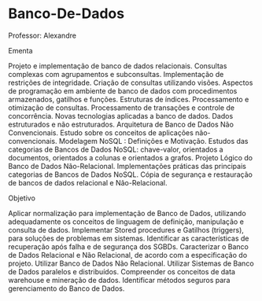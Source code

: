 # Banco-De-Dados
Professor: Alexandre


Ementa

Projeto e implementação de banco de dados relacionais. Consultas complexas com agrupamentos e subconsultas. Implementação de restrições de integridade. Criação de consultas utilizando visões. Aspectos de programação em ambiente de banco de dados com procedimentos armazenados, gatilhos e funções. Estruturas de índices. Processamento e otimização de consultas. Processamento de transações e controle de concorrência. Novas tecnologias aplicadas a banco de dados. Dados estruturados e não estruturados. Arquitetura de Banco de Dados Não Convencionais. Estudo sobre os conceitos de aplicações não-convencionais. Modelagem NoSQL : Definições e Motivação. Estudos das categorias de Bancos de Dados NoSQL: chave-valor, orientados a documentos, orientados a colunas e orientados a grafos.  Projeto Lógico do Banco de Dados Não-Relacional.  Implementações práticas das principais categorias de Bancos de Dados NoSQL. Cópia de segurança e restau­ração de bancos de dados relacional e Não-Relacional.


Objetivo

Aplicar normalização para implementação de Banco de Dados, utilizando adequadamente os conceitos de linguagem de definição, manipulação e consulta de dados. Implementar Stored procedures e Gatilhos (triggers), para soluções de problemas em sistemas. Identificar as características de recuperação após falha e de segurança dos SGBDs. Caracterizar o Banco de Dados Relacional e Não Relacional, de acordo com a especificação do projeto. Utilizar Banco de Dados Não Relacional. Utilizar Sistemas de Banco de Dados paralelos e distribuídos. Compreender os conceitos de data warehouse e mineração de dados. Identificar métodos seguros para gerenciamento do Banco de Dados.




